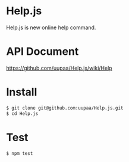 Help.js
=======

Help.js is new online help command.

# API Document

https://github.com/uupaa/Help.js/wiki/Help

# Install

```sh
$ git clone git@github.com:uupaa/Help.js.git
$ cd Help.js
```

# Test

```sh
$ npm test
```

